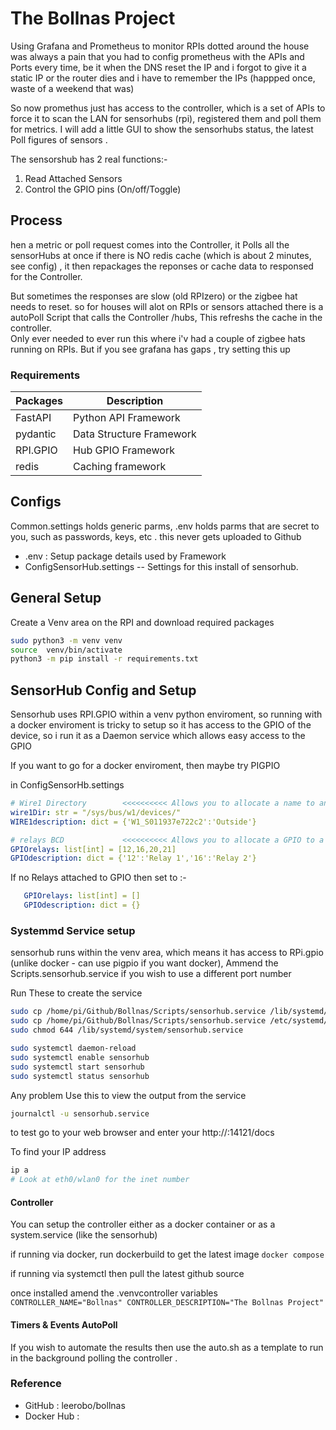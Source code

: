 # The Bollnas Project

Using Grafana and Prometheus to monitor RPIs dotted around the house was always a pain that you had to config prometheus with the APIs and Ports every time,  be it when the DNS reset the IP and i forgot to give it a static IP or the router dies and i have to remember the IPs (happped once,  waste of a weekend that was)

So now promethus just has access to the controller,  which is a set of APIs to force it to scan the LAN for sensorhubs (rpi),  registered them and poll them for metrics.  I will add a little GUI to show the sensorhubs status,  the latest Poll figures of sensors .

The sensorshub has 2 real functions:-
1. Read Attached Sensors
2. Control the GPIO pins (On/off/Toggle)

## Process
hen a metric or poll request comes into the  Controller, it Polls all the sensorHubs at once if there is NO redis cache (which is about 2 minutes, see config) , it then repackages the reponses or cache data to responsed for the Controller.

But sometimes the responses are slow (old RPIzero) or the zigbee hat needs to reset. so for houses will alot on RPIs or sensors attached there is 
a autoPoll Script that calls the Controller /hubs,  This refreshs the cache in the controller.  
Only ever needed to ever run this where i'v had a couple of zigbee hats running on RPIs.  But if you see grafana has gaps , try setting this up


### Requirements
| Packages | Description | 
| ----------- | ----------- |
| FastAPI | Python API Framework |
| pydantic | Data Structure Framework |
| RPI.GPIO | Hub GPIO Framework |
| redis | Caching framework |


## Configs
Common.settings holds generic parms, .env holds parms that are secret to you,  such as passwords, keys, etc .  this never gets uploaded to Github
- .env : Setup package details used by Framework
- ConfigSensorHub.settings -- Settings for this install of sensorhub.

## General Setup
Create a Venv area on the RPI and download required packages
``` bash
sudo python3 -m venv venv
source  venv/bin/activate
python3 -m pip install -r requirements.txt
```


## SensorHub Config and Setup 
Sensorhub uses RPI.GPIO within a venv python enviroment, so running with a docker enviroment is tricky to setup 
so it has access to the GPIO of the device,  so i run it as a Daemon service which allows easy access to the GPIO

If you want to go for a docker enviroment,  then maybe try PIGPIO 

in ConfigSensorHb.settings
``` yml
# Wire1 Directory        <<<<<<<<<< Allows you to allocate a name to an ID if you want to
wire1Dir: str = "/sys/bus/w1/devices/"
WIRE1description: dict = {'W1_S011937e722c2':'Outside'}

# relays BCD             <<<<<<<<<< Allows you to allocate a GPIO to a name if you want to
GPIOrelays: list[int] = [12,16,20,21]
GPIOdescription: dict = {'12':'Relay 1','16':'Relay 2'}
```

If no Relays attached to GPIO then set to :-
``` yml
   GPIOrelays: list[int] = [] 
   GPIOdescription: dict = {}
```   

### Systemmd Service setup

sensorhub runs within the venv area, which means it has access to RPi.gpio (unlike docker - can use pigpio if you want docker), Ammend the Scripts.sensorhub.service if you wish to use a different port number

Run These to create the service 
``` bash
sudo cp /home/pi/Github/Bollnas/Scripts/sensorhub.service /lib/systemd/system/
sudo cp /home/pi/Github/Bollnas/Scripts/sensorhub.service /etc/systemd/system/
sudo chmod 644 /lib/systemd/system/sensorhub.service

sudo systemctl daemon-reload
sudo systemctl enable sensorhub
sudo systemctl start sensorhub
sudo systemctl status sensorhub
``` 

Any problem Use this to view the output from the service
``` bash
journalctl -u sensorhub.service

```

to test go to your web browser and enter your http://<RPi ip>:14121/docs

To find your IP address
``` bash
ip a
# Look at eth0/wlan0 for the inet number 
```


#### Controller
You can setup the controller either as a docker container or as a system.service (like the sensorhub) 

if running via docker,  run dockerbuild to get the latest image
`
docker compose 
`

if running via systemctl then pull the latest github source 

once installed amend the .venvcontroller variables
`
CONTROLLER_NAME="Bollnas"
CONTROLLER_DESCRIPTION="The Bollnas Project"
`

#### Timers & Events AutoPoll 
If you wish to automate the results then use the auto.sh as a template to run in the background
polling the controller .  


### Reference
- GitHub : leerobo/bollnas
- Docker Hub :

